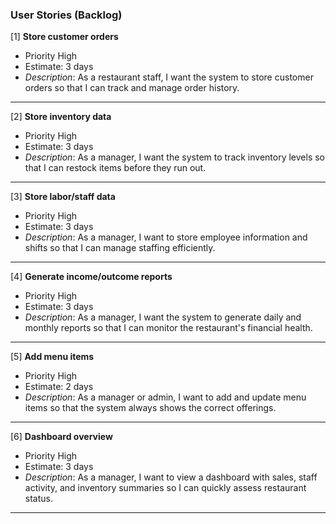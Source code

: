 ### User Stories (Backlog)

[1] **Store customer orders**
- Priority High
- Estimate: 3 days
- *Description*: As a restaurant staff, I want the system to store customer orders so that I can track and manage order history.
---
[2] **Store inventory data**
- Priority High
- Estimate: 3 days
- *Description*: As a manager, I want the system to track inventory levels so that I can restock items before they run out.
---

[3] **Store labor/staff data**
- Priority High
- Estimate: 3 days
- *Description*: As a manager, I want to store employee information and shifts so that I can manage staffing efficiently.
---

[4] **Generate income/outcome reports**
- Priority High
- Estimate: 3 days
- *Description*: As a manager, I want the system to generate daily and monthly reports so that I can monitor the restaurant's financial health.
---

[5] **Add menu items**
- Priority High
- Estimate: 2 days
- *Description*: As a manager or admin, I want to add and update menu items so that the system always shows the correct offerings.
---

[6] **Dashboard overview**
- Priority High
- Estimate: 3 days
- *Description*: As a manager, I want to view a dashboard with sales, staff activity, and inventory summaries so I can quickly assess restaurant status.
---


